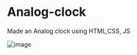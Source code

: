 # Analog-clock
Made an Analog clock using HTML,CSS, JS

![image](https://user-images.githubusercontent.com/72392580/163937130-58b20bbd-b123-43e5-9a2f-76b7a778b921.png)

